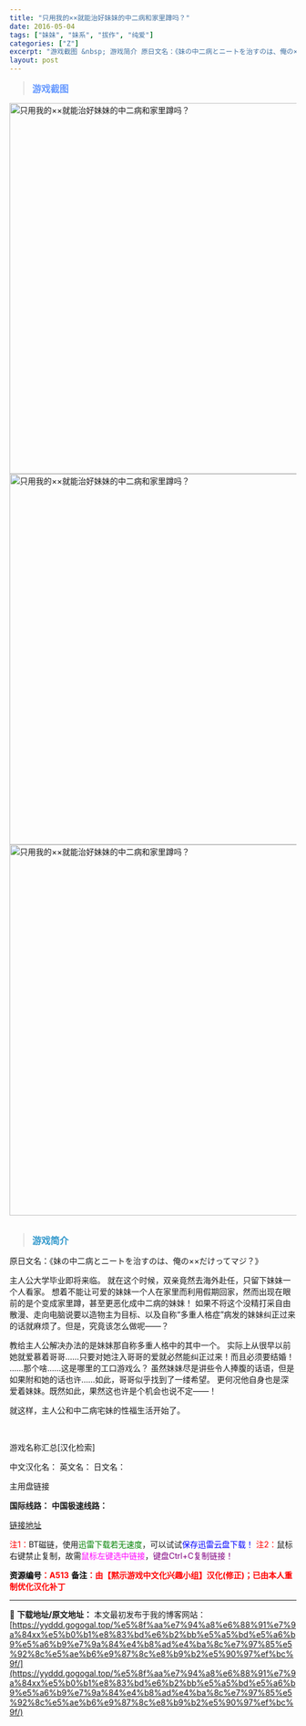 ```yaml
---
title: "只用我的××就能治好妹妹的中二病和家里蹲吗？"
date: 2016-05-04
tags: ["妹妹", "妹系", "拔作", "纯爱"]
categories: ["Z"]
excerpt: "游戏截图 &nbsp; 游戏简介 原日文名：《妹の中二病とニートを治すのは、俺の××だけってマジ？》 主人公大学毕业即将来临。 就在这个时候，双亲竟然去海外赴任，只留下妹妹一个人看家。 想着不能让可爱的妹妹一个人在家里而利用假期回家，然而出现在眼前的是个变成家里蹲，甚至更恶化成中二病的妹妹！ 如果不&hellip;"
layout: post
---
```


<div>
<blockquote><b><span style="font-size: 12pt; color: #6699ff;">游戏截图</span></b></blockquote>
<div><img title="点击放大" src="https://yyddd.gogogal.top/wp-content/uploads/2025/04/20250430_681205f4e5cf3.webp" alt="只用我的××就能治好妹妹的中二病和家里蹲吗？" width="650" /></div>
<div><img title="点击放大" src="https://yyddd.gogogal.top/wp-content/uploads/2025/04/20250430_681205f78cb35.webp" alt="只用我的××就能治好妹妹的中二病和家里蹲吗？" width="650" /></div>
<div><img title="点击放大" src="https://yyddd.gogogal.top/wp-content/uploads/2025/04/20250430_681205f8e26ac.webp" alt="只用我的××就能治好妹妹的中二病和家里蹲吗？" width="650" /></div>
&nbsp;
<blockquote><b><span style="font-size: 12pt; color: #3399cc;">游戏简介</span></b></blockquote>
<div>原日文名：《妹の中二病とニートを治すのは、俺の××だけってマジ？》

主人公大学毕业即将来临。
就在这个时候，双亲竟然去海外赴任，只留下妹妹一个人看家。
想着不能让可爱的妹妹一个人在家里而利用假期回家，然而出现在眼前的是个变成家里蹲，甚至更恶化成中二病的妹妹！
如果不将这个没精打采自由散漫、走向电脑说要以造物主为目标、以及自称“多重人格症”病发的妹妹纠正过来的话就麻烦了。但是，究竟该怎么做呢——？

教给主人公解决办法的是妹妹那自称多重人格中的其中一个。
实际上从很早以前她就爱慕着哥哥……只要对她注入哥哥的爱就必然能纠正过来！而且必须要结婚！
……那个啥……这是哪里的工口游戏么？
虽然妹妹尽是讲些令人捧腹的话语，但是如果附和她的话也许……如此，哥哥似乎找到了一缕希望。
更何况他自身也是深爱着妹妹。既然如此，果然这也许是个机会也说不定——！

就这样，主人公和中二病宅妹的性福生活开始了。</div>
&nbsp;

游戏名称汇总[汉化检索]

中文汉化名：
英文名：
日文名：
</div>
<div class="panel panel-primary">
<div class="panel-heading">主用盘链接</div>
<div class="panel-body">

<b>国际线路：</b>
<b>中国极速线路：</b>

<!--wechatfans start-->

<a href="https://pan.xunlei.com/s/VOSyfiIL-LTGNvuMcZo8NyDnA1?pwd=49vf#">链接地址</a>

<!--wechatfans end-->
<span style="color: #ff0000;">注1：</span>BT磁链，使用<span style="color: #008000;">迅雷下载若无速度</span>，可以试试<span style="color: #0000ff;">保存迅雷云盘下载！</span>
<span style="color: #ff0000;">注2：</span>鼠标右键禁止复制，故需<span style="color: #ff00ff;">鼠标左键选中链接</span>，<span style="color: #800080;">键盘Ctrl+C复制链接！</span>

</div>
<div class="panel-footer"><span style="color: #ff0000;"><b><span style="color: #000000;">资源编号</span>：A513</b></span>
<span style="color: #ff0000;"><b><span style="color: #000000;">备注</span>：由【黙示游戏中文化兴趣小组】汉化(修正)；已由本人重制优化汉化补丁</b></span></div>
</div>

---
📖 **下载地址/原文地址：** 本文最初发布于我的博客网站：[https://yyddd.gogogal.top/%e5%8f%aa%e7%94%a8%e6%88%91%e7%9a%84xx%e5%b0%b1%e8%83%bd%e6%b2%bb%e5%a5%bd%e5%a6%b9%e5%a6%b9%e7%9a%84%e4%b8%ad%e4%ba%8c%e7%97%85%e5%92%8c%e5%ae%b6%e9%87%8c%e8%b9%b2%e5%90%97%ef%bc%9f/](https://yyddd.gogogal.top/%e5%8f%aa%e7%94%a8%e6%88%91%e7%9a%84xx%e5%b0%b1%e8%83%bd%e6%b2%bb%e5%a5%bd%e5%a6%b9%e5%a6%b9%e7%9a%84%e4%b8%ad%e4%ba%8c%e7%97%85%e5%92%8c%e5%ae%b6%e9%87%8c%e8%b9%b2%e5%90%97%ef%bc%9f/)

